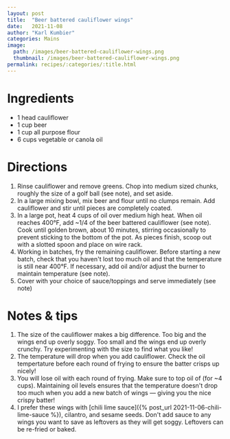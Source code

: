 ```yaml
---
layout: post
title:  "Beer battered cauliflower wings"
date:   2021-11-08
author: "Karl Kumbier"
categories: Mains
image:
  path: /images/beer-battered-cauliflower-wings.png
  thumbnail: /images/beer-battered-cauliflower-wings.png
permalink: recipes/:categories/:title.html
---
```


# Ingredients

* 1 head cauliflower
* 1 cup beer
* 1 cup all purpose flour
* 6 cups vegetable or canola oil

# Directions

1. Rinse cauliflower and remove greens. Chop into medium sized
   chunks, roughly the size of a golf ball (see note), and set aside.
2. In a large mixing bowl, mix beer and flour until no clumps remain. Add
   cauliflower and stir until pieces are completely coated.
3. In a large pot, heat 4 cups of oil over medium high heat. When oil reaches 400°F, add
   ~1/4 of the beer battered cauliflower (see note). Cook until golden brown,
about 10 minutes, stirring occasionally to prevent sticking to the bottom of the
pot. As pieces finish, scoop out with a slotted spoon and place on
wire rack.  
4. Working in batches, fry the remaining cauliflower. Before starting a new
   batch, check that you haven't lost too much oil and that the temperature is
still near 400°F. If necessary, add oil and/or adjust the burner to maintain
temperature (see note).  
5. Cover with your choice of sauce/toppings and serve immediately (see note)

# Notes & tips

1. The size of the cauliflower makes a big difference. Too big and the wings end
   up overly soggy. Too small and the wings end up overly crunchy. Try
experimenting with the size to find what you like!
2. The temperature will drop when you add cauliflower. Check the oil
   tempertature before each round of frying to ensure the batter crisps up
nicely!
3. You will lose oil with each round of frying. Make sure to top oil of (for ~4
   cups). Maintaining oil levels ensures that the temperature doesn't drop too
much when you add a new batch of wings — giving you the nice crispy batter!
4. I prefer these wings with [chili lime sauce]({% post_url
   2021-11-06-chili-lime-sauce %}), cilantro, and sesame seeds. Don't add sauce
to any wings you want to save as leftovers as they will get soggy. Leftovers can
be re-fried or baked. 
